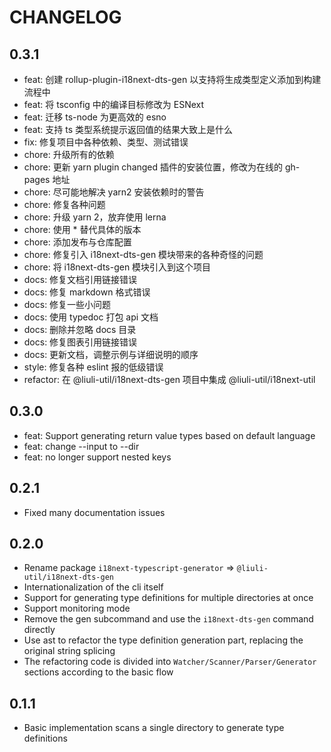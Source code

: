 # CHANGELOG

## 0.3.1

<!--hash:74d0af318de9fcb189c91ffa9932ae9ee754f26d-->

- feat: 创建 rollup-plugin-i18next-dts-gen 以支持将生成类型定义添加到构建流程中
- feat: 将 tsconfig 中的编译目标修改为 ESNext
- feat: 迁移 ts-node 为更高效的 esno
- feat: 支持 ts 类型系统提示返回值的结果大致上是什么
- fix: 修复项目中各种依赖、类型、测试错误
- chore: 升级所有的依赖
- chore: 更新 yarn plugin changed 插件的安装位置，修改为在线的 gh-pages 地址
- chore: 尽可能地解决 yarn2 安装依赖时的警告
- chore: 修复各种问题
- chore: 升级 yarn 2，放弃使用 lerna
- chore: 使用 * 替代具体的版本
- chore: 添加发布与仓库配置
- chore: 修复引入 i18next-dts-gen 模块带来的各种奇怪的问题
- chore: 将 i18next-dts-gen 模块引入到这个项目
- docs: 修复文档引用链接错误
- docs: 修复 markdown 格式错误
- docs: 修复一些小问题
- docs: 使用 typedoc 打包 api 文档
- docs: 删除并忽略 docs 目录
- docs: 修复图表引用链接错误
- docs: 更新文档，调整示例与详细说明的顺序
- style: 修复各种 eslint 报的低级错误
- refactor: 在 @liuli-util/i18next-dts-gen 项目中集成 @liuli-util/i18next-util

## 0.3.0

- feat: Support generating return value types based on default language
- feat: change --input to --dir
- feat: no longer support nested keys

## 0.2.1

- Fixed many documentation issues

## 0.2.0

- Rename package `i18next-typescript-generator` => `@liuli-util/i18next-dts-gen`
- Internationalization of the cli itself
- Support for generating type definitions for multiple directories at once
- Support monitoring mode
- Remove the gen subcommand and use the `i18next-dts-gen` command directly
- Use ast to refactor the type definition generation part, replacing the original string splicing
- The refactoring code is divided into `Watcher/Scanner/Parser/Generator` sections according to the basic flow

## 0.1.1

- Basic implementation scans a single directory to generate type definitions